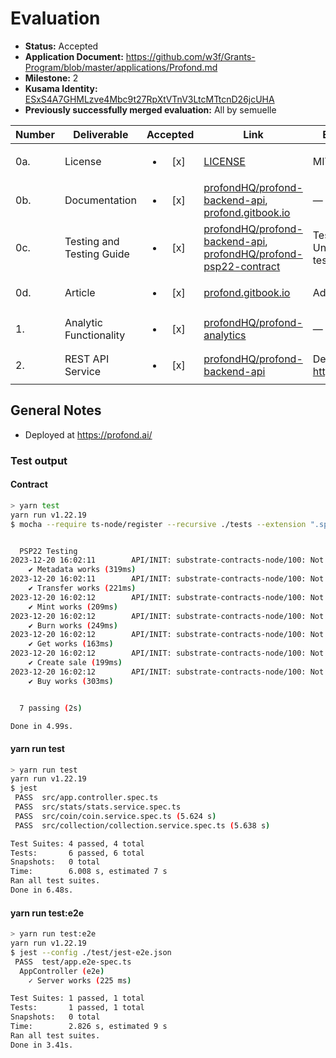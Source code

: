 # Evaluation

- **Status:** Accepted
- **Application Document:** https://github.com/w3f/Grants-Program/blob/master/applications/Profond.md
- **Milestone:** 2
- **Kusama Identity:** [ESxS4A7GHMLzve4Mbc9t27RpXtVTnV3LtcMTtcnD26jcUHA](https://polkascan.io/pre/kusama/account/ESxS4A7GHMLzve4Mbc9t27RpXtVTnV3LtcMTtcnD26jcUHA)
- **Previously successfully merged evaluation:** All by semuelle

| Number | Deliverable | Accepted | Link | Evaluation Notes |
| ------ | ----------- | :------: | ---- |----------------- |
| 0a. | License | <ul><li>[x] </li></ul> | [LICENSE](https://github.com/profondHQ/profond-analytics/blob/9922ea6effd5d5e593e954f75f93b749853d7872/LICENSE) | MIT |
| 0b. | Documentation | <ul><li>[x] </li></ul> | [profondHQ/profond-backend-api](https://github.com/profondHQ/profond-backend-api/tree/542216b6203782e1e899681f9709c4d6f3a4312f), [profond.gitbook.io](https://profond.gitbook.io/docs/) | — |
| 0c. | Testing and Testing Guide | <ul><li>[x] </li></ul> | [profondHQ/profond-backend-api](https://github.com/profondHQ/profond-backend-api/tree/7b79b8c43908a0e60afb4e802a203307a2819b0d#test), [profondHQ/profond-psp22-contract](https://github.com/profondHQ/profond-psp22-contract/tree/9cdb77965af20020556253074d947a11245ea062#-run-integration-test) | Tests now working. Unclear what the e2e tests are testing. |
| 0d. | Article | <ul><li>[x] </li></ul> | [profond.gitbook.io](https://profond.gitbook.io/docs/analytics-and-api) | Added on request |
| 1. | Analytic Functionality | <ul><li>[x] </li></ul> | [profondHQ/profond-analytics](https://github.com/profondHQ/profond-analytics/tree/9922ea6effd5d5e593e954f75f93b749853d7872) | — |
| 2.  | REST API Service | <ul><li>[x] </li></ul> | [profondHQ/profond-backend-api](https://github.com/profondHQ/profond-backend-api/tree/7b79b8c43908a0e60afb4e802a203307a2819b0d) | Deployed at https://api.profond.ai/ |


## General Notes

- Deployed at https://profond.ai/

### Test output

#### Contract 

```sh
> yarn test
yarn run v1.22.19
$ mocha --require ts-node/register --recursive ./tests --extension ".spec.ts" --exit --timeout 20000


  PSP22 Testing
2023-12-20 16:02:11        API/INIT: substrate-contracts-node/100: Not decorating runtime apis without matching versions: TransactionPaymentApi/4 (1/2/3 known), Metadata/2 (1 known)
    ✔ Metadata works (319ms)
2023-12-20 16:02:11        API/INIT: substrate-contracts-node/100: Not decorating runtime apis without matching versions: TransactionPaymentApi/4 (1/2/3 known), Metadata/2 (1 known)
    ✔ Transfer works (221ms)
2023-12-20 16:02:12        API/INIT: substrate-contracts-node/100: Not decorating runtime apis without matching versions: TransactionPaymentApi/4 (1/2/3 known), Metadata/2 (1 known)
    ✔ Mint works (209ms)
2023-12-20 16:02:12        API/INIT: substrate-contracts-node/100: Not decorating runtime apis without matching versions: TransactionPaymentApi/4 (1/2/3 known), Metadata/2 (1 known)
    ✔ Burn works (249ms)
2023-12-20 16:02:12        API/INIT: substrate-contracts-node/100: Not decorating runtime apis without matching versions: TransactionPaymentApi/4 (1/2/3 known), Metadata/2 (1 known)
    ✔ Get works (163ms)
2023-12-20 16:02:12        API/INIT: substrate-contracts-node/100: Not decorating runtime apis without matching versions: TransactionPaymentApi/4 (1/2/3 known), Metadata/2 (1 known)
    ✔ Create sale (199ms)
2023-12-20 16:02:12        API/INIT: substrate-contracts-node/100: Not decorating runtime apis without matching versions: TransactionPaymentApi/4 (1/2/3 known), Metadata/2 (1 known)
    ✔ Buy works (303ms)


  7 passing (2s)

Done in 4.99s.
```

#### yarn run test

```sh
> yarn run test
yarn run v1.22.19
$ jest
 PASS  src/app.controller.spec.ts
 PASS  src/stats/stats.service.spec.ts
 PASS  src/coin/coin.service.spec.ts (5.624 s)
 PASS  src/collection/collection.service.spec.ts (5.638 s)

Test Suites: 4 passed, 4 total
Tests:       6 passed, 6 total
Snapshots:   0 total
Time:        6.008 s, estimated 7 s
Ran all test suites.
Done in 6.48s.
```


#### yarn run test:e2e

```sh
> yarn run test:e2e
yarn run v1.22.19
$ jest --config ./test/jest-e2e.json
 PASS  test/app.e2e-spec.ts
  AppController (e2e)
    ✓ Server works (225 ms)

Test Suites: 1 passed, 1 total
Tests:       1 passed, 1 total
Snapshots:   0 total
Time:        2.826 s, estimated 9 s
Ran all test suites.
Done in 3.41s.
```
